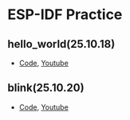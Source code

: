 # ESP-IDF Practice

## hello_world(25.10.18)

- [Code](https://github.com/neeper32/ESP-IDF_practice/tree/main/hello%20world),
[Youtube](https://youtu.be/VP2zDrCnOYk)


## blink(25.10.20)

- [Code](https://github.com/neeper32/ESP-IDF_practice/tree/main/blink),
[Youtube](https://youtube.com/live/KuBICOZeDsg)
